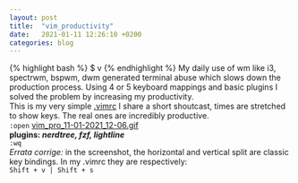```yaml
---
layout: post
title:  "vim_productivity"
date:   2021-01-11 12:26:10 +0200
categories: blog 
---
```

{% highlight bash %}
$ v
{% endhighlight %}
My daily use of wm like i3, spectrwm, bspwm, dwm generated terminal abuse which slows down the production process. Using 4 or 5 keyboard mappings and basic plugins I solved the problem by increasing my productivity.
<br>
This is my very simple [.vimrc](https://github.com/aicsx/ax/blob/master/files/.vimrc "https://aicsx.github.io/ax/files/.vimrc")
I share a short shoutcast, times are stretched to show keys. The real ones are incredibly productive.
<br>
`:open` [vim_pro_11-01-2021_12-06.gif](https://aicsx.github.io/ax/images/vim_pro_11-01-2021_12-06.gif)
<br>
**plugins: *nerdtree, fzf, lightline***
<br>
`:wq`
<br>
*Errata corrige:*
in the screenshot, the horizontal and vertical split are classic key bindings. In my .vimrc they are respectively:
<br>
`Shift + v | Shift + s `

